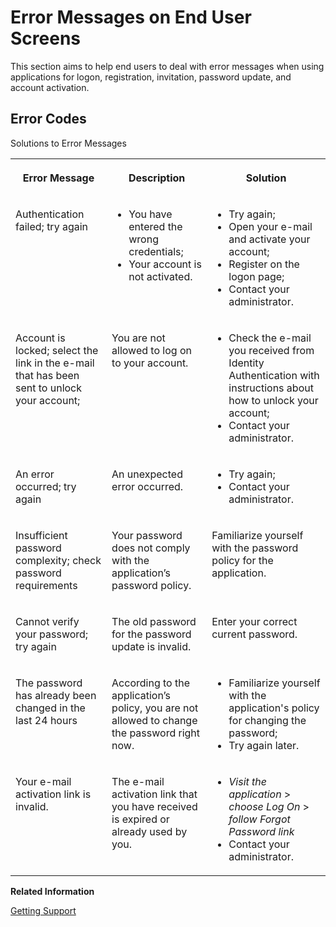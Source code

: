 <!-- loioce359da8129749d3a3a7dac1d272b55a -->

# Error Messages on End User Screens

This section aims to help end users to deal with error messages when using applications for logon, registration, invitation, password update, and account activation.



## Error Codes

<a name="loioce359da8129749d3a3a7dac1d272b55a__table_uc2_m4x_cq"/>Solutions to Error Messages


<table>
<tr>
<th valign="top">

Error Message



</th>
<th valign="top">

Description



</th>
<th valign="top">

Solution



</th>
</tr>
<tr>
<td valign="top">

Authentication failed; try again



</td>
<td valign="top">

-   You have entered the wrong credentials;
-   Your account is not activated.



</td>
<td valign="top">

-   Try again;
-   Open your e-mail and activate your account;
-   Register on the logon page;
-   Contact your administrator.



</td>
</tr>
<tr>
<td valign="top">

Account is locked; select the link in the e-mail that has been sent to unlock your account;



</td>
<td valign="top">

You are not allowed to log on to your account.



</td>
<td valign="top">

-   Check the e-mail you received from Identity Authentication with instructions about how to unlock your account;
-   Contact your administrator.



</td>
</tr>
<tr>
<td valign="top">

An error occurred; try again



</td>
<td valign="top">

An unexpected error occurred.



</td>
<td valign="top">

-   Try again;
-   Contact your administrator.



</td>
</tr>
<tr>
<td valign="top">

Insufficient password complexity; check password requirements



</td>
<td valign="top">

Your password does not comply with the application’s password policy.



</td>
<td valign="top">

Familiarize yourself with the password policy for the application.



</td>
</tr>
<tr>
<td valign="top">

Cannot verify your password; try again



</td>
<td valign="top">

The old password for the password update is invalid.



</td>
<td valign="top">

Enter your correct current password.



</td>
</tr>
<tr>
<td valign="top">

The password has already been changed in the last 24 hours



</td>
<td valign="top">

According to the application’s policy, you are not allowed to change the password right now.



</td>
<td valign="top">

-   Familiarize yourself with the application's policy for changing the password;
-   Try again later.



</td>
</tr>
<tr>
<td valign="top">

Your e-mail activation link is invalid.



</td>
<td valign="top">

The e-mail activation link that you have received is expired or already used by you.



</td>
<td valign="top">

-   *Visit the application* \> *choose Log On* \> *follow Forgot Password link*
-   Contact your administrator.



</td>
</tr>
</table>

**Related Information**  


[Getting Support](../getting-support-06818b2.md "This document is to help users, administrators, and developers deal with issues from Identity Authentication.")

